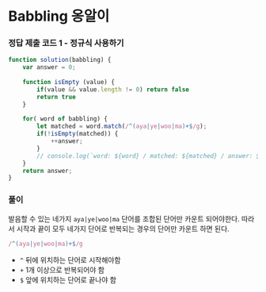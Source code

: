 # Babbling 옹알이

### 정답 제출 코드 1 - 정규식 사용하기
```js
function solution(babbling) {
    var answer = 0;
    
    function isEmpty (value) {
        if(value && value.length != 0) return false
        return true
    }
    
    for( word of babbling) {
        let matched = word.match(/^(aya|ye|woo|ma)+$/g);
        if(!isEmpty(matched)) {
            ++answer;
        }
        // console.log(`word: ${word} / matched: ${matched} / answer: ${answer}`);
    }
    return answer;
}
```

### 풀이
발음할 수 있는 네가지 `aya|ye|woo|ma` 단어를 조합된 단어만 카운트 되어야한다.
따라서 시작과 끝이 모두 네가지 단어로 반복되는 경우의 단어만 카운트 하면 된다.

```js
/^(aya|ye|woo|ma)+$/g
```
- `^` 뒤에 위치하는 단어로 시작해야함
- `+` 1개 이상으로 반복되어야 함
- `$` 앞에 위치하는 단어로 끝나야 함